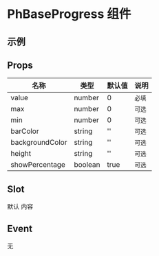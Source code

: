 # PhBaseProgress 组件

## 示例

<PhBaseProgress
  width="100%" :value="Number('50.2')" :show-info="false" :stroke-width="8"
  stroke-color="var(--bg-layer-3)"
/>

## Props

| 名称            | 类型    | 默认值 | 说明   |
| --------------- | ------- | ------ | ------ |
| value           | number  | 0      | `必填` |
| max             | number  | 0      | `可选` |
| min             | number  | 0      | `可选` |
| barColor        | string  | ''     | `可选` |
| backgroundColor | string  | ''     | `可选` |
| height          | string  | ''     | `可选` |
| showPercentage  | boolean | true   | `可选` |

## Slot

默认 内容

## Event

无
